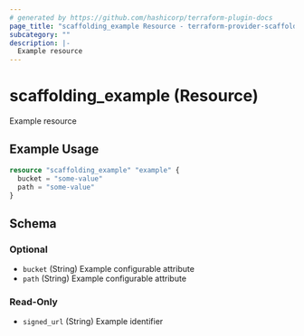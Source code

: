 ```yaml
---
# generated by https://github.com/hashicorp/terraform-plugin-docs
page_title: "scaffolding_example Resource - terraform-provider-scaffolding-framework"
subcategory: ""
description: |-
  Example resource
---
```


# scaffolding_example (Resource)

Example resource

## Example Usage

```terraform
resource "scaffolding_example" "example" {
  bucket = "some-value"
  path = "some-value"
}
```

<!-- schema generated by tfplugindocs -->
## Schema

### Optional

- `bucket` (String) Example configurable attribute
- `path` (String) Example configurable attribute

### Read-Only

- `signed_url` (String) Example identifier
